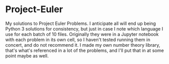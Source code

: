 # Project-Euler
My solutions to Project Euler Problems. I anticipate all will end up being Python 3 solutions for consistency, but just in case I note which language I use for each batch of 10 files. Originally they were in a Jupyter notebook with each problem in its own cell, so I haven't tested running them in concert, and do not recommend it. I made my own number theory library, that's what's referenced in a lot of the problems, and I'll put that in at some point maybe as well.

